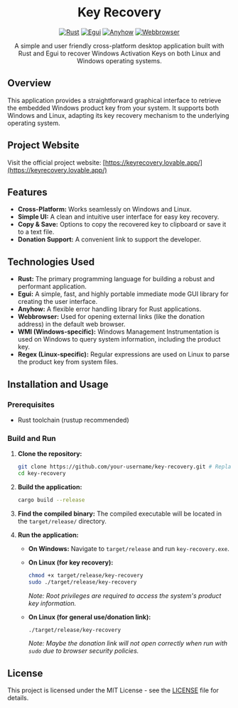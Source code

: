 <div align="center">
  <h1>Key Recovery</h1>

[![Rust](https://img.shields.io/badge/Rust-stable-orange.svg)](https://www.rust-lang.org/)
[![Egui](https://img.shields.io/badge/Egui-0.28.0-blue.svg)](https://github.com/emilk/egui)
[![Anyhow](https://img.shields.io/badge/Anyhow-1.0.86-red.svg)](https://github.com/dtolnay/anyhow)
[![Webbrowser](https://img.shields.io/badge/Webbrowser-0.8.0-purple.svg)](https://github.com/amodm/webbrowser-rs)

A simple and user friendly cross-platform desktop application built with Rust and Egui to recover Windows Activation Keys on both Linux and Windows operating systems.

</div>

## Overview

This application provides a straightforward graphical interface to retrieve the embedded Windows product key from your system. It supports both Windows and Linux, adapting its key recovery mechanism to the underlying operating system.

## Project Website

Visit the official project website: [https://keyrecovery.lovable.app/](https://keyrecovery.lovable.app/)

## Features

*   **Cross-Platform:** Works seamlessly on Windows and Linux.
*   **Simple UI:** A clean and intuitive user interface for easy key recovery.
*   **Copy & Save:** Options to copy the recovered key to clipboard or save it to a text file.
*   **Donation Support:** A convenient link to support the developer.

## Technologies Used

*   **Rust:** The primary programming language for building a robust and performant application.
*   **Egui:** A simple, fast, and highly portable immediate mode GUI library for creating the user interface.
*   **Anyhow:** A flexible error handling library for Rust applications.
*   **Webbrowser:** Used for opening external links (like the donation address) in the default web browser.
*   **WMI (Windows-specific):** Windows Management Instrumentation is used on Windows to query system information, including the product key.
*   **Regex (Linux-specific):** Regular expressions are used on Linux to parse the product key from system files.

## Installation and Usage

### Prerequisites

*   Rust toolchain (rustup recommended)

### Build and Run

1.  **Clone the repository:**
    ```bash
    git clone https://github.com/your-username/key-recovery.git # Replace with your actual repo URL
    cd key-recovery
    ```
2.  **Build the application:**
    ```bash
    cargo build --release
    ```
3.  **Find the compiled binary:**
    The compiled executable will be located in the `target/release/` directory.

4.  **Run the application:**

    *   **On Windows:**
        Navigate to `target/release` and run `key-recovery.exe`.

    *   **On Linux (for key recovery):**
        ```bash
        chmod +x target/release/key-recovery
        sudo ./target/release/key-recovery
        ```
        *Note: Root privileges are required to access the system's product key information.*

    *   **On Linux (for general use/donation link):**
        ```bash
        ./target/release/key-recovery
        ```
        *Note: Maybe the donation link will not open correctly when run with `sudo` due to browser security policies.*

## License

This project is licensed under the MIT License - see the [LICENSE](LICENSE) file for details.

